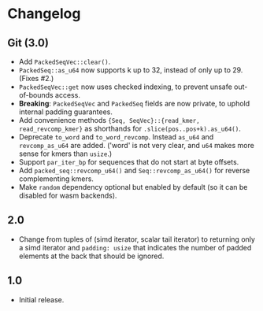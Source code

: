 # Changelog

## Git (3.0)
- Add `PackedSeqVec::clear()`.
- `PackedSeq::as_u64` now supports k up to 32, instead of only up to 29. (Fixes #2.)
- `PackedSeqVec::get` now uses checked indexing, to prevent unsafe out-of-bounds access.
- **Breaking**: `PackedSeqVec` and `PackedSeq` fields are now private, to uphold internal
  padding guarantees.
- Add convenience methods `{Seq, SeqVec}::{read_kmer, read_revcomp_kmer}` as
  shorthands for `.slice(pos..pos+k).as_u64()`.
- Deprecate `to_word` and `to_word_revcomp`. Instead `as_u64` and
  `revcomp_as_u64` are added. ('word' is not very clear, and `u64` makes more
  sense for kmers than `usize`.)
- Support `par_iter_bp` for sequences that do not start at byte offsets.
- Add `packed_seq::revcomp_u64()` and `Seq::revcomp_as_u64()` for reverse
  complementing kmers.
- Make `random` dependency optional but enabled by default (so it can be
  disabled for wasm backends).

## 2.0
- Change from tuples of (simd iterator, scalar tail iterator) to returning only a
  simd iterator and `padding: usize` that indicates the number of padded elements
  at the back that should be ignored.

## 1.0
- Initial release.
